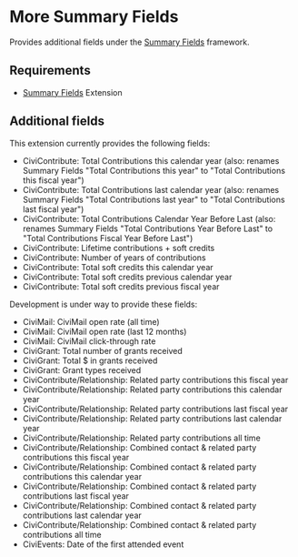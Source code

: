 # More Summary Fields

Provides additional fields under the [Summary Fields](https://civicrm.org/extensions/summary-fields) framework.

## Requirements

* [Summary Fields](https://civicrm.org/extensions/summary-fields) Extension

## Additional fields

This extension currently provides the following fields:

* CiviContribute: Total Contributions this calendar year (also: renames Summary Fields "Total Contributions this year" to "Total Contributions this fiscal year")
* CiviContribute: Total Contributions last calendar year (also: renames Summary Fields "Total Contributions last year" to "Total Contributions last fiscal year")
* CiviContribute: Total Contributions Calendar Year Before Last (also: renames Summary Fields "Total Contributions Year Before Last" to "Total Contributions Fiscal Year Before Last")
* CiviContribute: Lifetime contributions + soft credits
* CiviContribute: Number of years of contributions
* CiviContribute: Total soft credits this calendar year
* CiviContribute: Total soft credits previous calendar year
* CiviContribute: Total soft credits previous fiscal year

Development is under way to provide these fields:

* CiviMail: CiviMail open rate (all time)
* CiviMail: CiviMail open rate (last 12 months)
* CiviMail: CiviMail click-through rate
* CiviGrant: Total number of grants received
* CiviGrant: Total $ in grants received
* CiviGrant: Grant types received
* CiviContribute/Relationship: Related party contributions this fiscal year
* CiviContribute/Relationship: Related party contributions this calendar year
* CiviContribute/Relationship: Related party contributions last fiscal year
* CiviContribute/Relationship: Related party contributions last calendar year
* CiviContribute/Relationship: Related party contributions all time
* CiviContribute/Relationship: Combined contact & related party contributions this fiscal year
* CiviContribute/Relationship: Combined contact & related party contributions this calendar year
* CiviContribute/Relationship: Combined contact & related party contributions last fiscal year
* CiviContribute/Relationship: Combined contact & related party contributions last calendar year
* CiviContribute/Relationship: Combined contact & related party contributions all time
* CiviEvents: Date of the first attended event

